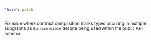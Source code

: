 ```yaml
---
'hive': patch
---
```


Fix issue where contract composition marks types occuring in multiple subgraphs as `@inaccessible`
despite being used within the public API schema.

